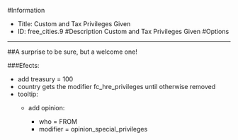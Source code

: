#Information
 - Title: Custom and Tax Privileges Given
 - ID: free_cities.9
#Description
Custom and Tax Privileges Given
#Options

___
##A surprise to be sure, but a welcome one!

###Efects:<ul><li>add treasury = 100</li><li>country gets the modifier fc_hre_privileges until otherwise removed</li><li>tooltip:</li><ul><li>add opinion:</li><ul><li>who = FROM</li><li>modifier = opinion_special_privileges</li></ul></ul></ul>
